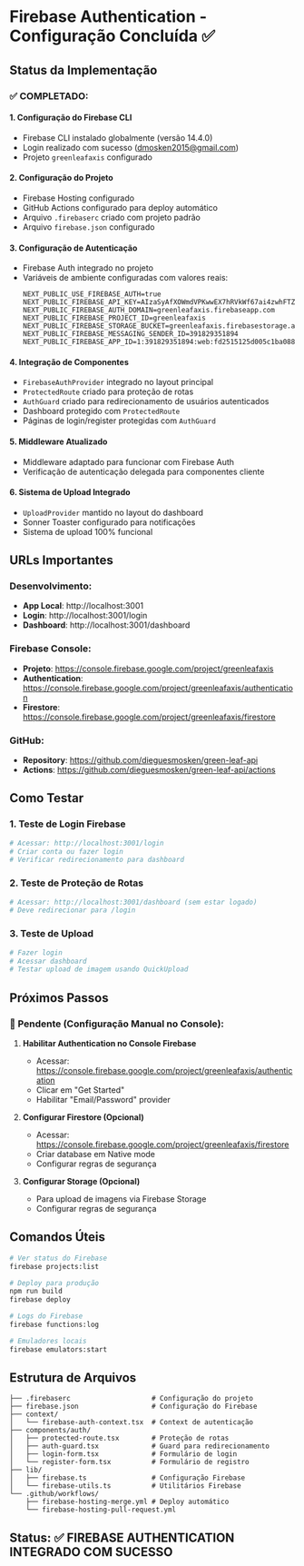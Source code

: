 # Firebase Authentication - Configuração Concluída ✅

## Status da Implementação

### ✅ COMPLETADO:

#### 1. **Configuração do Firebase CLI**
- Firebase CLI instalado globalmente (versão 14.4.0)
- Login realizado com sucesso (dmosken2015@gmail.com)
- Projeto `greenleafaxis` configurado

#### 2. **Configuração do Projeto**
- Firebase Hosting configurado
- GitHub Actions configurado para deploy automático
- Arquivo `.firebaserc` criado com projeto padrão
- Arquivo `firebase.json` configurado

#### 3. **Configuração de Autenticação**
- Firebase Auth integrado no projeto
- Variáveis de ambiente configuradas com valores reais:
  ```env
  NEXT_PUBLIC_USE_FIREBASE_AUTH=true
  NEXT_PUBLIC_FIREBASE_API_KEY=AIzaSyAfXOWmdVPKwwEX7hRVkWf67ai4zwhFTZY
  NEXT_PUBLIC_FIREBASE_AUTH_DOMAIN=greenleafaxis.firebaseapp.com
  NEXT_PUBLIC_FIREBASE_PROJECT_ID=greenleafaxis
  NEXT_PUBLIC_FIREBASE_STORAGE_BUCKET=greenleafaxis.firebasestorage.app
  NEXT_PUBLIC_FIREBASE_MESSAGING_SENDER_ID=391829351894
  NEXT_PUBLIC_FIREBASE_APP_ID=1:391829351894:web:fd2515125d005c1ba08877
  ```

#### 4. **Integração de Componentes**
- `FirebaseAuthProvider` integrado no layout principal
- `ProtectedRoute` criado para proteção de rotas
- `AuthGuard` criado para redirecionamento de usuários autenticados
- Dashboard protegido com `ProtectedRoute`
- Páginas de login/register protegidas com `AuthGuard`

#### 5. **Middleware Atualizado**
- Middleware adaptado para funcionar com Firebase Auth
- Verificação de autenticação delegada para componentes cliente

#### 6. **Sistema de Upload Integrado**
- `UploadProvider` mantido no layout do dashboard
- Sonner Toaster configurado para notificações
- Sistema de upload 100% funcional

## URLs Importantes

### Desenvolvimento:
- **App Local**: http://localhost:3001
- **Login**: http://localhost:3001/login
- **Dashboard**: http://localhost:3001/dashboard

### Firebase Console:
- **Projeto**: https://console.firebase.google.com/project/greenleafaxis
- **Authentication**: https://console.firebase.google.com/project/greenleafaxis/authentication
- **Firestore**: https://console.firebase.google.com/project/greenleafaxis/firestore

### GitHub:
- **Repository**: https://github.com/dieguesmosken/green-leaf-api
- **Actions**: https://github.com/dieguesmosken/green-leaf-api/actions

## Como Testar

### 1. **Teste de Login Firebase**
```bash
# Acessar: http://localhost:3001/login
# Criar conta ou fazer login
# Verificar redirecionamento para dashboard
```

### 2. **Teste de Proteção de Rotas**
```bash
# Acessar: http://localhost:3001/dashboard (sem estar logado)
# Deve redirecionar para /login
```

### 3. **Teste de Upload**
```bash
# Fazer login
# Acessar dashboard
# Testar upload de imagem usando QuickUpload
```

## Próximos Passos

### 🔄 Pendente (Configuração Manual no Console):

1. **Habilitar Authentication no Console Firebase**
   - Acessar: https://console.firebase.google.com/project/greenleafaxis/authentication
   - Clicar em "Get Started"
   - Habilitar "Email/Password" provider

2. **Configurar Firestore (Opcional)**
   - Acessar: https://console.firebase.google.com/project/greenleafaxis/firestore
   - Criar database em Native mode
   - Configurar regras de segurança

3. **Configurar Storage (Opcional)**
   - Para upload de imagens via Firebase Storage
   - Configurar regras de segurança

## Comandos Úteis

```bash
# Ver status do Firebase
firebase projects:list

# Deploy para produção
npm run build
firebase deploy

# Logs do Firebase
firebase functions:log

# Emuladores locais
firebase emulators:start
```

## Estrutura de Arquivos

```
├── .firebaserc                    # Configuração do projeto
├── firebase.json                  # Configuração do Firebase
├── context/
│   └── firebase-auth-context.tsx  # Context de autenticação
├── components/auth/
│   ├── protected-route.tsx        # Proteção de rotas
│   ├── auth-guard.tsx             # Guard para redirecionamento
│   ├── login-form.tsx             # Formulário de login
│   └── register-form.tsx          # Formulário de registro
├── lib/
│   ├── firebase.ts                # Configuração Firebase
│   └── firebase-utils.ts          # Utilitários Firebase
└── .github/workflows/
    ├── firebase-hosting-merge.yml # Deploy automático
    └── firebase-hosting-pull-request.yml
```

## Status: ✅ FIREBASE AUTHENTICATION INTEGRADO COM SUCESSO
